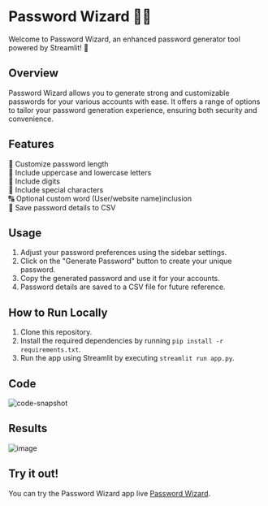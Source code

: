 # Password Wizard 🧙‍♂️

Welcome to Password Wizard, an enhanced password generator tool powered by Streamlit! 🚀

## Overview

Password Wizard allows you to generate strong and customizable passwords for your various accounts with ease. It offers a range of options to tailor your password generation experience, ensuring both security and convenience.

## Features

🔐 Customize password length  
🔡 Include uppercase and lowercase letters  
🔢 Include digits  
🧷 Include special characters  
🔠 Optional custom word (User/website name)inclusion  
📝 Save password details to CSV  

## Usage

1. Adjust your password preferences using the sidebar settings.
2. Click on the "Generate Password" button to create your unique password.
3. Copy the generated password and use it for your accounts.
4. Password details are saved to a CSV file for future reference.



## How to Run Locally

1. Clone this repository.
2. Install the required dependencies by running `pip install -r requirements.txt`.
3. Run the app using Streamlit by executing `streamlit run app.py`.

## Code
![code-snapshot](https://github.com/Ibrahim-Naseef/Password-Wizard/assets/156147657/74c55189-1d82-4177-ac47-aaa73a9d3b3c)


## Results
![image](https://github.com/Ibrahim-Naseef/Password-Wizard/assets/156147657/bb3e44e9-a132-4b55-b38f-07a40884db65)


## Try it out!

You can try the Password Wizard app live [Password Wizard](https://password-wizard.streamlit.app/).
